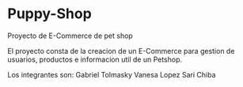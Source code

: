 # Puppy-Shop
Proyecto de E-Commerce de pet shop


El proyecto consta de la creacion de un E-Commerce para gestion de usuarios, productos e informacion util de un Petshop.

Los integrantes son:
Gabriel Tolmasky
Vanesa Lopez 
Sari Chiba
